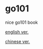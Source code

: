 # go101

nice go101 book

[english ver.](https://go101.org/article/101.html)

[chinese ver.](https://gfw.go101.org/article/101.html)
